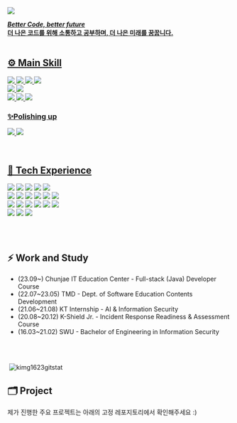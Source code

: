 <!--### Hi there, I'm Jiwon Kim! 👋-->
<img src="https://capsule-render.vercel.app/api?type=wave&color=DCE19F&height=300&section=header&text=Jiwon%20Kim&fontSize=60" /> <a href="https://hits.seeyoufarm.com">    

***Better Code, better future***   
**더 나은 코드를 위해 소통하고 공부하며, 더 나은 미래를 꿈꿉니다.**    
<br>

## ⚙ Main Skill
<div>
 <img src="https://img.shields.io/badge/Spring-6db33f)?style=for-the-badge&logo=Spring&logoColor=white"/>
 <img src="https://img.shields.io/badge/Springboot-6DB33F?style=for-the-badge&logo=springboot&logoColor=white"/>
<img src="https://img.shields.io/badge/Java-007396?style=for-the-badge&logo=Java&logoColor=white"/> 
<img src="https://img.shields.io/badge/JSP-73398D?style=for-the-badge&logo=&logoColor=white"/>
<br>
<img src="https://img.shields.io/badge/MariaDB-003545?style=for-the-badge&logo=MariaDB&logoColor=white" />
<img src="https://img.shields.io/badge/Mybatis-000000?style=for-the-badge&logo=&logoColor=white" />
<br>
<img src="https://img.shields.io/badge/InteliJ IDEA-000000?style=for-the-badge&logo=InteliJ IDEA&logoColor=white"/>
<img src="https://img.shields.io/badge/gitkraken-179287?style=for-the-badge&logo=gitkraken&logoColor=white">
<img src="https://img.shields.io/badge/Notion-000000?style=for-the-badge&logo=Notion&logoColor=white"/>         
</div>

### ✨Polishing up
<div>
<img src="https://img.shields.io/badge/react-61DAFB?style=for-the-badge&logo=react&logoColor=white"/>
<img src="https://img.shields.io/badge/Vue-4FC08D?style=for-the-badge&logo=vuedotjs&logoColor=white"/>
</div>
<br><br>

## 🛒 Tech Experience
<img src="https://img.shields.io/badge/C-A8B9CC?style=for-the-badge&logo=C&logoColor=white"/></a> <img src="https://img.shields.io/badge/C++-00599C?style=for-the-badge&logo=C%2B%2B&logoColor=white"/></a> <img src="https://img.shields.io/badge/Python-3776AB?style=for-the-badge&logo=Python&logoColor=white"/></a> <img src="https://img.shields.io/badge/Linux-FCC624?style=for-the-badge&logo=Linux&logoColor=white"/></a>
<img src="https://img.shields.io/badge/nodejs-339933?style=for-the-badge&logo=nodedotjs&logoColor=white"/>
<br>
<img src="https://img.shields.io/badge/HTML5-E34F26?style=for-the-badge&logo=HTML5&logoColor=white"/></a> <img src="https://img.shields.io/badge/CSS3-1572B6?style=for-the-badge&logo=CSS3&logoColor=white"/></a> <img src="https://img.shields.io/badge/JavaScript-F7DF1E?style=for-the-badge&logo=JavaScript&logoColor=white"/></a>
<img src="https://img.shields.io/badge/PHP-777BB4?style=for-the-badge&logo=PHP&logoColor=white"/></a> <img src="https://img.shields.io/badge/JSON-000000?style=for-the-badge&logo=JSON&logoColor=white"/></a> <img src="https://img.shields.io/badge/Apache Tomcat-F8DC75?style=for-the-badge&logo=Apache Tomcat&logoColor=white"/></a>
<br>
<img src="https://img.shields.io/badge/PyTorch-D00000?style=for-the-badge&logo=PyTorch&logoColor=white"/></a> <img src="https://img.shields.io/badge/OpenCV-5C3EE8?style=for-the-badge&logo=OpenCV&logoColor=white"/></a> <img src="https://img.shields.io/badge/NumPy-013243?style=for-the-badge&logo=NumPy&logoColor=white"/></a> <img src="https://img.shields.io/badge/Pandas-150458?style=for-the-badge&logo=Pandas&logoColor=white"/></a> <img src="https://img.shields.io/badge/Matplotlib-C3002F?style=for-the-badge&logo=&logoColor=white"/></a> 
<img src="https://img.shields.io/badge/Solidity-363636?style=for-the-badge&logo=solidity&logoColor=white"/></a> 
<br>
 <img src="https://img.shields.io/badge/Eclipse IDE-2C2255?style=for-the-badge&logo=Eclipse IDE&logoColor=white"/></a> <img src="https://img.shields.io/badge/Visual Studio-5C2D91?style=for-the-badge&logo=Visual Studio&logoColor=white"/></a> <img src="https://img.shields.io/badge/Google Colab-F9AB00?style=for-the-badge&logo=Google Colab&logoColor=white"/></a>


<br><br>

## ⚡ Work and Study
- (23.09~) Chunjae IT Education Center - Full-stack (Java) Developer Course
- (22.07~23.05) TMD - Dept. of Software Education Contents Development
- (21.06~21.08) KT Internship - AI & Information Security
- (20.08~20.12) K-Shield Jr. - Incident Response Readiness & Assessment Course
- (16.03~21.02) SWU - Bachelor of Engineering in Information Security

<br><br>
<p>&nbsp;<img align="center" src="https://github-readme-stats.vercel.app/api?username=kimg1623&show_icons=true&locale=en" alt="kimg1623gitstat" /></p>



## 🗂 Project
제가 진행한 주요 프로젝트는 아래의 고정 레포지토리에서 확인해주세요 :)     

